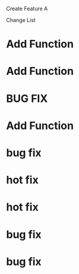 Create Feature A

Change List
# Add Function
# Add Function
# BUG FIX
# Add Function
# bug fix
# hot fix
# hot fix
# bug fix
# bug fix